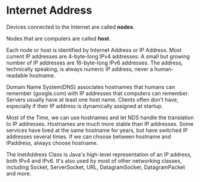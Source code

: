 # Internet Address

Devices connected to the Internet are called **nodes**.

Nodes that are computers are called **host**.

Each node or host is identified by Internet Address or IP Address. Most
current IP addresses are 4-byte-long IPv4 addresses. A small but growing
number of IP addresses are 16-byte-long IPv6 addresses. The address, technically
speaking, is always numeric IP address, never a human-readable hostname. 

Domain Name System(DNS) associates hostnames that humans can remember (google.com) 
with IP addresses that computers can remember. Servers usually have 
at least one host name. Clients often don't have, especially if their
IP address is dynamically assigned at startup. 

Most of the Time, we can use hostnames and let NDS handle the translation
to IP addresses. Hostnames are much more stable than IP addresses. 
Some services have lived at the same hostname for years, but have switched IP
addresses several times. If we can choose between hostname and IPaddress, always 
choose hostname. 

The InetAddress Class is Java's high-level representation of an
IP address, both IPv4 and IPv6. It's also used by most of other networking
classes, including Socket, ServerSocket, URL, DatagramSocket, DatagramPacket and more. 

